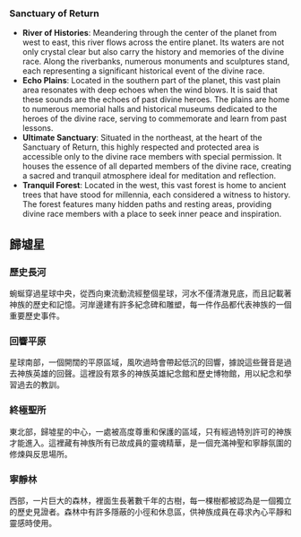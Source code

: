 ### Sanctuary of Return
- **River of Histories**: Meandering through the center of the planet from west to east, this river flows across the entire planet. Its waters are not only crystal clear but also carry the history and memories of the divine race. Along the riverbanks, numerous monuments and sculptures stand, each representing a significant historical event of the divine race.
- **Echo Plains**: Located in the southern part of the planet, this vast plain area resonates with deep echoes when the wind blows. It is said that these sounds are the echoes of past divine heroes. The plains are home to numerous memorial halls and historical museums dedicated to the heroes of the divine race, serving to commemorate and learn from past lessons.
- **Ultimate Sanctuary**: Situated in the northeast, at the heart of the Sanctuary of Return, this highly respected and protected area is accessible only to the divine race members with special permission. It houses the essence of all departed members of the divine race, creating a sacred and tranquil atmosphere ideal for meditation and reflection.
- **Tranquil Forest**: Located in the west, this vast forest is home to ancient trees that have stood for millennia, each considered a witness to history. The forest features many hidden paths and resting areas, providing divine race members with a place to seek inner peace and inspiration.



## 歸墟星 
### 歷史長河 
蜿蜒穿過星球中央，從西向東流動流經整個星球，河水不僅清澈見底，而且記載著神族的歷史和記憶。河岸邊建有許多紀念碑和雕塑，每一件作品都代表神族的一個重要歷史事件。

### 回響平原 
星球南部，一個開闊的平原區域，風吹過時會帶起低沉的回響，據說這些聲音是過去神族英雄的回聲。這裡設有眾多的神族英雄紀念館和歷史博物館，用以紀念和學習過去的教訓。

### 終極聖所 
東北部，歸墟星的中心，一處被高度尊重和保護的區域，只有經過特別許可的神族才能進入。這裡藏有神族所有已故成員的靈魂精華，是一個充滿神聖和寧靜氛圍的修煉與反思場所。

### 寧靜林 
西部，一片巨大的森林，裡面生長著數千年的古樹，每一棵樹都被認為是一個獨立的歷史見證者。森林中有許多隱蔽的小徑和休息區，供神族成員在尋求內心平靜和靈感時使用。
